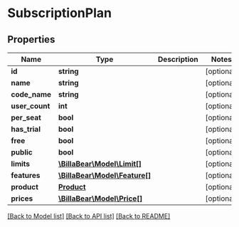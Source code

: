 # SubscriptionPlan

## Properties
Name | Type | Description | Notes
------------ | ------------- | ------------- | -------------
**id** | **string** |  | [optional] 
**name** | **string** |  | [optional] 
**code_name** | **string** |  | [optional] 
**user_count** | **int** |  | [optional] 
**per_seat** | **bool** |  | [optional] 
**has_trial** | **bool** |  | [optional] 
**free** | **bool** |  | [optional] 
**public** | **bool** |  | [optional] 
**limits** | [**\BillaBear\Model\Limit[]**](Limit.md) |  | [optional] 
**features** | [**\BillaBear\Model\Feature[]**](Feature.md) |  | [optional] 
**product** | [**Product**](Product.md) |  | [optional] 
**prices** | [**\BillaBear\Model\Price[]**](Price.md) |  | [optional] 

[[Back to Model list]](../../README.md#documentation-for-models) [[Back to API list]](../../README.md#documentation-for-api-endpoints) [[Back to README]](../../README.md)

